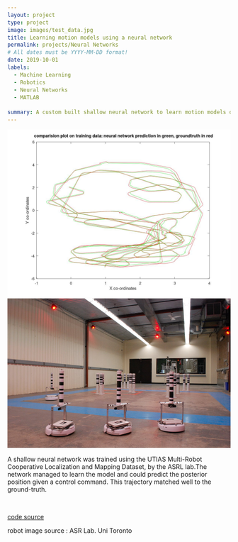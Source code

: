 ```yaml
---
layout: project
type: project
image: images/test_data.jpg
title: Learning motion models using a neural network
permalink: projects/Neural Networks
# All dates must be YYYY-MM-DD format!
date: 2019-10-01
labels:
  - Machine Learning 
  - Robotics
  - Neural Networks
  - MATLAB

summary: A custom built shallow neural network to learn motion models of a differential drive robot
---
```


<img class="ui medium right floated rounded image" src="../images/train_data.jpg">
<img class="ui medium right floated rounded image" src="../images/DSLAM.jpg">

A shallow neural network was trained using the UTIAS Multi-Robot Cooperative Localization and Mapping Dataset, by the ASRL lab.The network managed to learn the model and could predict the posterior position given a control command. This trajectory matched well to the ground-truth.

<br>

<a href= "https://github.com/vishwajeet-NU/ML-AI-/tree/master/neural_network"> ​code source </a>


robot image source : ASR Lab. Uni Toronto

​
